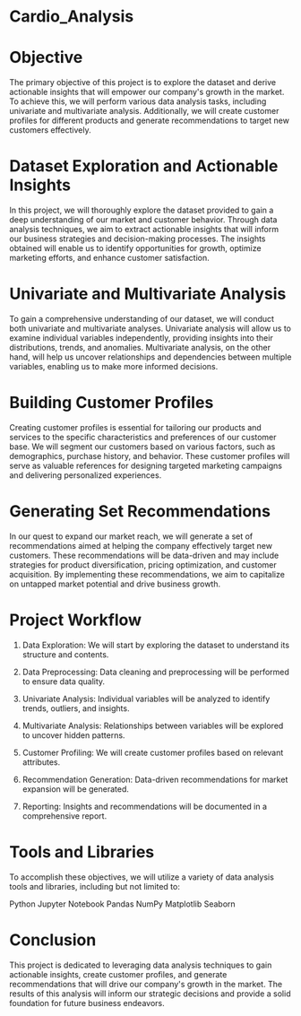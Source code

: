 # Cardio_Analysis

# Objective
The primary objective of this project is to explore the dataset and derive actionable insights that will empower our company's growth in the market. To achieve this, we will perform various data analysis tasks, including univariate and multivariate analysis. Additionally, we will create customer profiles for different products and generate recommendations to target new customers effectively.

# Dataset Exploration and Actionable Insights
In this project, we will thoroughly explore the dataset provided to gain a deep understanding of our market and customer behavior. Through data analysis techniques, we aim to extract actionable insights that will inform our business strategies and decision-making processes. The insights obtained will enable us to identify opportunities for growth, optimize marketing efforts, and enhance customer satisfaction.

# Univariate and Multivariate Analysis
To gain a comprehensive understanding of our dataset, we will conduct both univariate and multivariate analyses. Univariate analysis will allow us to examine individual variables independently, providing insights into their distributions, trends, and anomalies. Multivariate analysis, on the other hand, will help us uncover relationships and dependencies between multiple variables, enabling us to make more informed decisions.

# Building Customer Profiles
Creating customer profiles is essential for tailoring our products and services to the specific characteristics and preferences of our customer base. We will segment our customers based on various factors, such as demographics, purchase history, and behavior. These customer profiles will serve as valuable references for designing targeted marketing campaigns and delivering personalized experiences.

# Generating Set Recommendations
In our quest to expand our market reach, we will generate a set of recommendations aimed at helping the company effectively target new customers. These recommendations will be data-driven and may include strategies for product diversification, pricing optimization, and customer acquisition. By implementing these recommendations, we aim to capitalize on untapped market potential and drive business growth.

# Project Workflow
1. Data Exploration: We will start by exploring the dataset to understand its structure and contents.

2. Data Preprocessing: Data cleaning and preprocessing will be performed to ensure data quality.

3. Univariate Analysis: Individual variables will be analyzed to identify trends, outliers, and insights.

4. Multivariate Analysis: Relationships between variables will be explored to uncover hidden patterns.

5. Customer Profiling: We will create customer profiles based on relevant attributes.

6. Recommendation Generation: Data-driven recommendations for market expansion will be generated.

7. Reporting: Insights and recommendations will be documented in a comprehensive report.

# Tools and Libraries
To accomplish these objectives, we will utilize a variety of data analysis tools and libraries, including but not limited to:

Python
Jupyter Notebook
Pandas
NumPy
Matplotlib
Seaborn

# Conclusion
This project is dedicated to leveraging data analysis techniques to gain actionable insights, create customer profiles, and generate recommendations that will drive our company's growth in the market. The results of this analysis will inform our strategic decisions and provide a solid foundation for future business endeavors.
